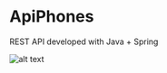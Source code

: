 # ApiPhones
REST API developed with Java + Spring

![alt text](https://raw.githubusercontent.com/RodrigoLeon1/ApiPhones/master/schema/PhonesDERv2.png)
